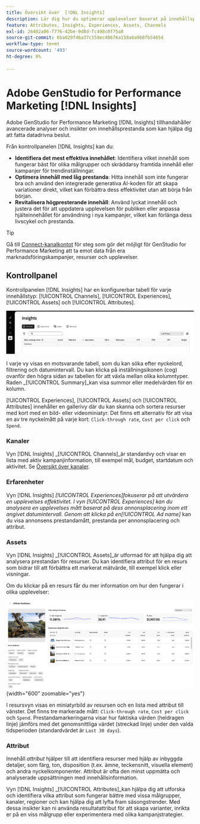 ```yaml
---
title: Översikt över  [!DNL Insights]
description: Lär dig hur du optimerar upplevelser baserat på innehållsprestandamätningar i realtid.
feature: Attributes, Insights, Experiences, Assets, Channels
exl-id: 26402a06-f776-42be-9d8d-fc498c0f75a8
source-git-commit: 6ba029f46a37c159ec48676a158a6a9b8fb5465d
workflow-type: tm+mt
source-wordcount: '493'
ht-degree: 0%

---
```


# Adobe GenStudio for Performance Marketing [!DNL Insights]

Adobe GenStudio for Performance Marketing [!DNL Insights] tillhandahåller avancerade analyser och insikter om innehållsprestanda som kan hjälpa dig att fatta datadrivna beslut.

Från kontrollpanelen [!DNL Insights] kan du:

- **Identifiera det mest effektiva innehållet**: Identifiera vilket innehåll som fungerar bäst för olika målgrupper och skräddarsy framtida innehåll eller kampanjer för trendinställningar.
- **Optimera innehåll med låg prestanda**: Hitta innehåll som inte fungerar bra och använd den integrerade generativa AI-koden för att skapa variationer direkt, vilket kan förbättra dess effektivitet utan att börja från början.
- **Revitalisera högpresterande innehåll**: Använd lyckat innehåll och justera det för att uppdatera upplevelsen för publiken eller anpassa hjälteinnehållet för användning i nya kampanjer, vilket kan förlänga dess livscykel och prestanda.

>[!TIP]
>
>Gå till [Connect-kanalkontot](connect-channel.md) för steg som gör det möjligt för GenStudio for Performance Marketing att ta emot data från era marknadsföringskampanjer, resurser och upplevelser.

## Kontrollpanel

Kontrollpanelen [!DNL Insights] har en konfigurerbar tabell för varje innehållstyp: [!UICONTROL Channels], [!UICONTROL Experiences], [!UICONTROL Assets] och [!UICONTROL Attributes].

![[!DNL Insights] instrumentpanel](/help/assets/insights-dashboard.png)

I varje vy visas en motsvarande tabell, som du kan söka efter nyckelord, filtrering och datumintervall. Du kan klicka på inställningsikonen (cog) ovanför den högra sidan av tabellen för att växla mellan olika kolumntyper. Raden _[!UICONTROL Summary]_kan visa summor eller medelvärden för en kolumn.

[!UICONTROL Experiences], [!UICONTROL Assets] och [!UICONTROL Attributes] innehåller en gallerivy där du kan skanna och sortera resurser med kort med en bild- eller videominiatyr. Det finns ett alternativ för att visa en av tre nyckelmått på varje kort: `Click-through rate`, `Cost per click` och `Spend`.

### Kanaler

Vyn [!DNL Insights] _[!UICONTROL Channels]_är standardvy och visar en lista med aktiv kampanjinformation, till exempel mål, budget, startdatum och aktivitet. Se [Översikt över kanaler](channels.md).

### Erfarenheter

Vyn [!DNL Insights] _[!UICONTROL Experiences]_fokuserar på att utvärdera en upplevelses effektivitet. I vyn [!UICONTROL Experiences] kan du analysera en upplevelses mått baserat på dess annonsplacering inom ett angivet datumintervall. Genom att klicka på en_[!UICONTROL Ad name]_ kan du visa annonsens prestandamått, prestanda per annonsplacering och attribut.

### Assets

Vyn [!DNL Insights] _[!UICONTROL Assets]_är utformad för att hjälpa dig att analysera prestandan för resurser. Du kan identifiera attribut för en resurs som bidrar till att förbättra ett markerat mätvärde, till exempel klick eller visningar.

Om du klickar på en resurs får du mer information om hur den fungerar i olika upplevelser:

![Resursinformation](/help/assets/insights-asset-details.png){width="600" zoomable="yes"}

I resursvyn visas en miniatyrbild av resursen och en lista med attribut till vänster. Det finns tre markerade mått: `Click-through rate`, `Cost per click` och `Spend`. Prestandamarkeringarna visar hur faktiska värden (heldragen linje) jämförs med det genomsnittliga värdet (streckad linje) under den valda tidsperioden (standardvärdet är `Last 30 days`).

### Attribut

Innehåll _attribut_ hjälper till att identifiera resurser med hjälp av inbyggda detaljer, som färg, ton, disposition (t.ex. ämne, teckensnitt, visuella element) och andra nyckelkomponenter. Attribut är ofta den minst uppmätta och analyserade uppsättningen med innehållsinformation.

Vyn [!DNL Insights] _[!UICONTROL Attributes]_kan hjälpa dig att utforska och identifiera vilka attribut som fungerar bättre med vissa målgrupper, kanaler, regioner och kan hjälpa dig att lyfta fram säsongstrender. Med dessa insikter kan ni använda resultatattribut för att skapa varianter, inrikta er på en viss målgrupp eller experimentera med olika kampanjstrategier.
